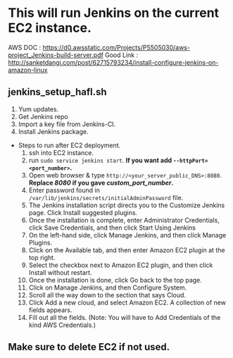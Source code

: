 # This will run Jenkins on the current EC2 instance.

AWS DOC : https://d0.awsstatic.com/Projects/P5505030/aws-project_Jenkins-build-server.pdf
Good Link : http://sanketdangi.com/post/62715793234/install-configure-jenkins-on-amazon-linux

## jenkins_setup_hafl.sh
1. Yum updates.
2. Get Jenkins repo
3. Import a key file from Jenkins-CI.
4. Install Jenkins package.

- Steps to run after EC2 deployment.
	1. ssh into EC2 instance.
	2. run `sudo service jenkins start`. **If you want add `--httpPort=<port_number>`.**
	3. Open web browser & type `http://<your_server_public_DNS>:8080`. **Replace *8080* if you gave *custom_port_number*.**
	4. Enter password found in `/var/lib/jenkins/secrets/initialAdminPassword` file.
	5. The Jenkins installation script directs you to the Customize Jenkins page. Click Install suggested plugins.
	6. Once the installation is complete, enter Administrator Credentials, click Save Credentials, and then click Start Using Jenkins
	7. On the left-hand side, click Manage Jenkins, and then click Manage Plugins.
	8. Click on the Available tab, and then enter Amazon EC2 plugin at the top right.
	9. Select the checkbox next to Amazon EC2 plugin, and then click Install without restart.
	10. Once the installation is done, click Go back to the top page.
	11. Click on Manage Jenkins, and then Configure System.
	12. Scroll all the way down to the section that says Cloud.
	13. Click Add a new cloud, and select Amazon EC2. A collection of new fields appears.
	14. Fill out all the fields. (Note: You will have to Add Credentials of the kind AWS Credentials.)

## Make sure to delete EC2 if not used.